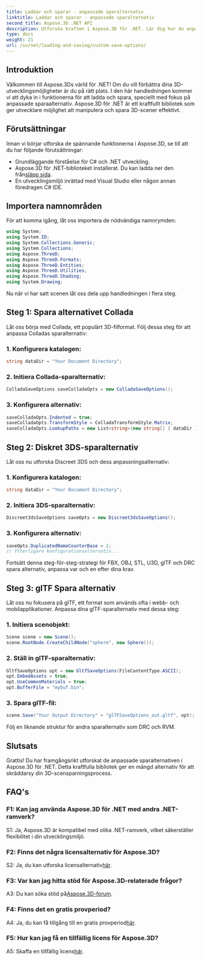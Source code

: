 ```yaml
---
title: Laddar och sparar - anpassade sparalternativ
linktitle: Laddar och sparar - anpassade sparalternativ
second_title: Aspose.3D .NET API
description: Utforska kraften i Aspose.3D för .NET. Lär dig hur du anpassar ditt 3D-scensparande med steg-för-steg-guider för formaten Collada, 3DS, FBX, OBJ, STL, U3D, glTF, DRC och RVM.
type: docs
weight: 21
url: /sv/net/loading-and-saving/custom-save-options/
---
```

## Introduktion

Välkommen till Aspose.3Ds värld för .NET! Om du vill förbättra dina 3D-utvecklingsmöjligheter är du på rätt plats. I den här handledningen kommer vi att dyka in i funktionerna för att ladda och spara, speciellt med fokus på anpassade sparaalternativ. Aspose.3D för .NET är ett kraftfullt bibliotek som ger utvecklare möjlighet att manipulera och spara 3D-scener effektivt.

## Förutsättningar

Innan vi börjar utforska de spännande funktionerna i Aspose.3D, se till att du har följande förutsättningar:

- Grundläggande förståelse för C# och .NET utveckling.
- Aspose.3D för .NET-biblioteket installerat. Du kan ladda ner den från[släpp sida](https://releases.aspose.com/3d/net/).
- En utvecklingsmiljö inrättad med Visual Studio eller någon annan föredragen C# IDE.

## Importera namnområden

För att komma igång, låt oss importera de nödvändiga namnrymden:

```csharp
using System;
using System.IO;
using System.Collections.Generic;
using System.Collections;
using Aspose.ThreeD;
using Aspose.ThreeD.Formats;
using Aspose.ThreeD.Entities;
using Aspose.ThreeD.Utilities;
using Aspose.ThreeD.Shading;
using System.Drawing;
```

Nu när vi har satt scenen låt oss dela upp handledningen i flera steg.

## Steg 1: Spara alternativet Collada

Låt oss börja med Collada, ett populärt 3D-filformat. Följ dessa steg för att anpassa Colladas sparalternativ:

### 1. Konfigurera katalogen:
   ```csharp
   string dataDir = "Your Document Directory";
   ```

### 2. Initiera Collada-sparalternativ:
   ```csharp
   ColladaSaveOptions saveColladaOpts = new ColladaSaveOptions();
   ```

### 3. Konfigurera alternativ:
   ```csharp
   saveColladaOpts.Indented = true;
   saveColladaOpts.TransformStyle = ColladaTransformStyle.Matrix;
   saveColladaOpts.LookupPaths = new List<string>(new string[] { dataDir });
   ```

## Steg 2: Diskret 3DS-sparalternativ

Låt oss nu utforska Discreet 3DS och dess anpassningsalternativ:

### 1. Konfigurera katalogen:
   ```csharp
   string dataDir = "Your Document Directory";
   ```

### 2. Initiera 3DS-sparalternativ:
   ```csharp
   Discreet3dsSaveOptions saveOpts = new Discreet3dsSaveOptions();
   ```

### 3. Konfigurera alternativ:
   ```csharp
   saveOpts.DuplicatedNameCounterBase = 2;
   // Ytterligare konfigurationsalternativ...
   ```

Fortsätt denna steg-för-steg-strategi för FBX, OBJ, STL, U3D, glTF och DRC spara alternativ, anpassa var och en efter dina krav.

## Steg 3: glTF Spara alternativ

Låt oss nu fokusera på glTF, ett format som används ofta i webb- och mobilapplikationer. Anpassa dina glTF-sparalternativ med dessa steg:

### 1. Initiera scenobjekt:
   ```csharp
   Scene scene = new Scene();
   scene.RootNode.CreateChildNode("sphere", new Sphere());
   ```

### 2. Ställ in glTF-sparalternativ:
   ```csharp
   GltfSaveOptions opt = new GltfSaveOptions(FileContentType.ASCII);
   opt.EmbedAssets = true;
   opt.UseCommonMaterials = true;
   opt.BufferFile = "mybuf.bin";
   ```

### 3. Spara glTF-fil:
   ```csharp
   scene.Save("Your Output Directory" + "glTFSaveOptions_out.gltf", opt);
   ```

Följ en liknande struktur för andra sparalternativ som DRC och RVM.

## Slutsats

Grattis! Du har framgångsrikt utforskat de anpassade sparalternativen i Aspose.3D för .NET. Detta kraftfulla bibliotek ger en mängd alternativ för att skräddarsy din 3D-scensparningsprocess.

## FAQ's

### F1: Kan jag använda Aspose.3D för .NET med andra .NET-ramverk?

S1: Ja, Aspose.3D är kompatibel med olika .NET-ramverk, vilket säkerställer flexibilitet i din utvecklingsmiljö.

### F2: Finns det några licensalternativ för Aspose.3D?

 S2: Ja, du kan utforska licensalternativ[här](https://purchase.aspose.com/buy).

### F3: Var kan jag hitta stöd för Aspose.3D-relaterade frågor?

 A3: Du kan söka stöd på[Aspose.3D-forum](https://forum.aspose.com/c/3d/18).

### F4: Finns det en gratis provperiod?

 A4: Ja, du kan få tillgång till en gratis provperiod[här](https://releases.aspose.com/).

### F5: Hur kan jag få en tillfällig licens för Aspose.3D?

 A5: Skaffa en tillfällig licens[här](https://purchase.aspose.com/temporary-license/).